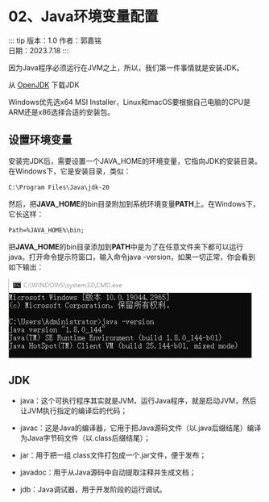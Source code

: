 # 02、Java环境变量配置

::: tip 版本：1.0
作者：郭嘉铭
</br>
日期：2023.7.18
:::

因为Java程序必须运行在JVM之上，所以，我们第一件事情就是安装JDK。

从 [OpenJDK](https://openjdk.org/install/) 下载JDK

Windows优先选x64 MSI Installer，Linux和macOS要根据自己电脑的CPU是ARM还是x86选择合适的安装包。

## 设置环境变量

安装完JDK后，需要设置一个JAVA_HOME的环境变量，它指向JDK的安装目录。在Windows下，它是安装目录，类似：

```txt
C:\Program Files\Java\jdk-20
```

然后，把**JAVA_HOME**的bin目录附加到系统环境变量**PATH**上。在Windows下，它长这样：

```txt
Path=%JAVA_HOME%\bin;
```

把**JAVA_HOME**的bin目录添加到**PATH**中是为了在任意文件夹下都可以运行java。打开命令提示符窗口，输入命令java -version，如果一切正常，你会看到如下输出：

![0101.png](images/java/01/0101.png)

## JDK

+ java：这个可执行程序其实就是JVM，运行Java程序，就是启动JVM，然后让JVM执行指定的编译后的代码；

+ javac：这是Java的编译器，它用于把Java源码文件（以.java后缀结尾）编译为Java字节码文件（以.class后缀结尾）；

+ jar：用于把一组.class文件打包成一个.jar文件，便于发布；

+ javadoc：用于从Java源码中自动提取注释并生成文档；

+ jdb：Java调试器，用于开发阶段的运行调试。